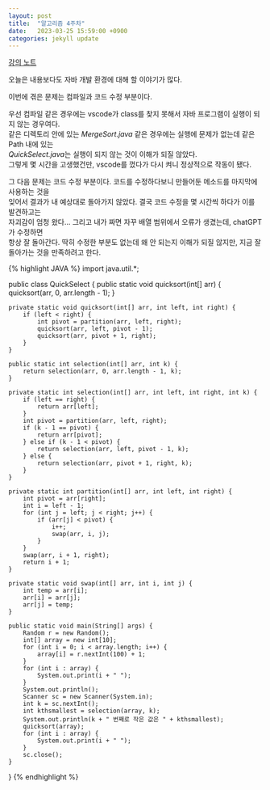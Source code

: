 ```yaml
---
layout: post
title:  "알고리즘 4주차"
date:   2023-03-25 15:59:00 +0900
categories: jekyll update
---
```

[강의 노트](https://harmonious-beluga-1f5.notion.site/4-ffc0fea02b4a4d96be7b69de1480993f)

오늘은 내용보다도 자바 개발 환경에 대해 할 이야기가 많다.

이번에 겪은 문제는 컴파일과 코드 수정 부분이다.

우선 컴파일 같은 경우에는 vscode가 class를 찾지 못해서 자바 프로그램이 실행이 되지 않는 경우여다.\
같은 디렉토리 안에 있는 *MergeSort.java* 같은 경우에는 실행에 문제가 없는데 같은 Path 내에 있는\
*QuickSelect.java*는 실행이 되지 않는 것이 이해가 되질 않았다.\
그렇게 몇 시간을 고생했건만, vscode를 껐다가 다시 켜니 정상적으로 작동이 됐다.

그 다음 문제는 코드 수정 부분이다. 코드를 수정하다보니 만들어둔 메소드를 마지막에 사용하는 것을\
잊어서 결과가 내 예상대로 돌아가지 않았다. 결국 코드 수정을 몇 시간씩 하다가 이를 발견하고는\
자괴감이 엄청 왔다... 그리고 내가 짜면 자꾸 배열 범위에서 오류가 생겼는데, chatGPT가 수정하면\
항상 잘 돌아간다. 딱히 수정한 부분도 없는데 왜 안 되는지 이해가 되질 않지만, 지금 잘 돌아가는 것을 만족하려고 한다.

{% highlight JAVA %}
import java.util.*;

public class QuickSelect {
    public static void quicksort(int[] arr) {
        quicksort(arr, 0, arr.length - 1);
    }

    private static void quicksort(int[] arr, int left, int right) {
        if (left < right) {
            int pivot = partition(arr, left, right);
            quicksort(arr, left, pivot - 1);
            quicksort(arr, pivot + 1, right);
        }
    }

    public static int selection(int[] arr, int k) {
        return selection(arr, 0, arr.length - 1, k);
    }

    private static int selection(int[] arr, int left, int right, int k) {
        if (left == right) {
            return arr[left];
        }
        int pivot = partition(arr, left, right);
        if (k - 1 == pivot) {
            return arr[pivot];
        } else if (k - 1 < pivot) {
            return selection(arr, left, pivot - 1, k);
        } else {
            return selection(arr, pivot + 1, right, k);
        }
    }

    private static int partition(int[] arr, int left, int right) {
        int pivot = arr[right];
        int i = left - 1;
        for (int j = left; j < right; j++) {
            if (arr[j] < pivot) {
                i++;
                swap(arr, i, j);
            }
        }
        swap(arr, i + 1, right);
        return i + 1;
    }

    private static void swap(int[] arr, int i, int j) {
        int temp = arr[i];
        arr[i] = arr[j];
        arr[j] = temp;
    }

    public static void main(String[] args) {
        Random r = new Random();
        int[] array = new int[10];
        for (int i = 0; i < array.length; i++) {
            array[i] = r.nextInt(100) + 1;
        }
        for (int i : array) {
            System.out.print(i + " ");
        }
        System.out.println();
        Scanner sc = new Scanner(System.in);
        int k = sc.nextInt();
        int kthsmallest = selection(array, k);
        System.out.println(k + " 번째로 작은 값은 " + kthsmallest);
        quicksort(array);
        for (int i : array) {
            System.out.print(i + " ");
        }
        sc.close();
    }
}
{% endhighlight %}